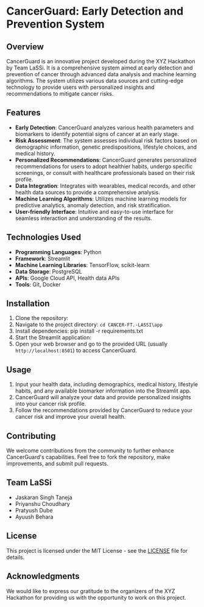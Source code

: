 # CancerGuard: Early Detection and Prevention System

## Overview
CancerGuard is an innovative project developed during the XYZ Hackathon by Team LaSSi. It is a comprehensive system aimed at early detection and prevention of cancer through advanced data analysis and machine learning algorithms. The system utilizes various data sources and cutting-edge technology to provide users with personalized insights and recommendations to mitigate cancer risks.

## Features
- **Early Detection**: CancerGuard analyzes various health parameters and biomarkers to identify potential signs of cancer at an early stage.
- **Risk Assessment**: The system assesses individual risk factors based on demographic information, genetic predispositions, lifestyle choices, and medical history.
- **Personalized Recommendations**: CancerGuard generates personalized recommendations for users to adopt healthier habits, undergo specific screenings, or consult with healthcare professionals based on their risk profile.
- **Data Integration**: Integrates with wearables, medical records, and other health data sources to provide a comprehensive analysis.
- **Machine Learning Algorithms**: Utilizes machine learning models for predictive analytics, anomaly detection, and risk stratification.
- **User-friendly Interface**: Intuitive and easy-to-use interface for seamless interaction and understanding of the results.

## Technologies Used
- **Programming Languages**: Python
- **Framework**: Streamlit
- **Machine Learning Libraries**: TensorFlow, scikit-learn
- **Data Storage**: PostgreSQL
- **APIs**: Google Cloud API, Health data APIs
- **Tools**: Git, Docker

## Installation
1. Clone the repository:
2. Navigate to the project directory:  `cd CANCER-FT.-LASSI\app`
3. Install dependencies:
pip install -r requirements.txt
4. Start the Streamlit application:
5. Open your web browser and go to the provided URL (usually `http://localhost:8501`) to access CancerGuard.

## Usage
1. Input your health data, including demographics, medical history, lifestyle habits, and any available biomarker information into the Streamlit app.
2. CancerGuard will analyze your data and provide personalized insights into your cancer risk profile.
3. Follow the recommendations provided by CancerGuard to reduce your cancer risk and improve your overall health.

## Contributing
We welcome contributions from the community to further enhance CancerGuard's capabilities. Feel free to fork the repository, make improvements, and submit pull requests.

## Team LaSSi
- Jaskaran Singh Taneja
- Priyanshu Choudhary
- Pratyush Dube
- Ayuush Behara

## License
This project is licensed under the MIT License - see the [LICENSE](LICENSE) file for details.

## Acknowledgments
We would like to express our gratitude to the organizers of the XYZ Hackathon for providing us with the opportunity to work on this project.